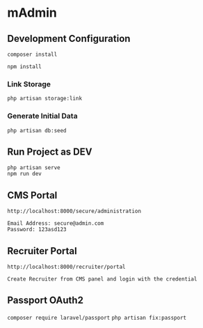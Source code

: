 # mAdmin

## Development Configuration
```
composer install
```
```
npm install
```

### Link Storage
```
php artisan storage:link
```

### Generate Initial Data
```
php artisan db:seed
```

## Run Project as DEV
```
php artisan serve
npm run dev
```


## CMS Portal
`http://localhost:8000/secure/administration`
```
Email Address: secure@admin.com
Password: 123asd123
```


## Recruiter Portal
`http://localhost:8000/recruiter/portal`
```
Create Recruiter from CMS panel and login with the credential
```

## Passport OAuth2

```composer require laravel/passport```
```php artisan fix:passport```
